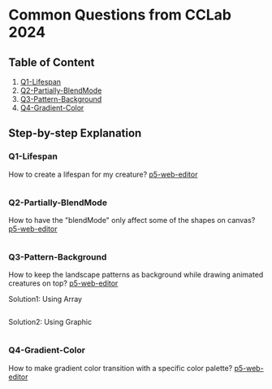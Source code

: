 # Common Questions from  CCLab 2024
## Table of Content
1. [Q1-Lifespan](#Q1-Lifespan)
2. [Q2-Partially-BlendMode](#Q2-Partially-BlendMode)
3. [Q3-Pattern-Background](#Q3-Pattern-Background)
4. [Q4-Gradient-Color](#Q4-Gradient-Color)

## Step-by-step Explanation
### Q1-Lifespan
How to create a lifespan for my creature?
[p5-web-editor](https://editor.p5js.org/CarrotLiu/sketches/LJwbblAUp)

```JavaScript


```
### Q2-Partially-BlendMode
How to have the "blendMode" only affect some of the shapes on canvas?
[p5-web-editor](https://editor.p5js.org/CarrotLiu/sketches/LJwbblAUp)

```JavaScript


```

### Q3-Pattern-Background
How to keep the landscape patterns as background while drawing animated creatures on top?
[p5-web-editor](https://editor.p5js.org/CarrotLiu/sketches/JJtUjvEjJ)

Solution1: Using Array
```JavaScript

```
Solution2: Using Graphic

```JavaScript

```

### Q4-Gradient-Color
How to make gradient color transition with a specific color palette?
[p5-web-editor]()
```JavaScript

```





